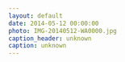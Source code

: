 ```yaml
---
layout: default
date: 2014-05-12 00:00:00
photo: IMG-20140512-WA0000.jpg
caption_header: unknown
caption: unknown
---
```

